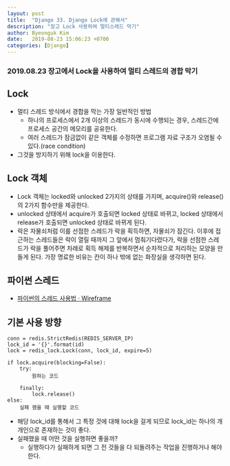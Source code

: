 ```yaml
---
layout: post
title:  "Django 33. Django Lock에 관해서"
description: "장고 Lock 사용하여 멀티스레드 막기"
author: Byeonguk Kim
date:   2019-08-23 15:06:23 +0700
categories: [Django]
---
```


### 2019.08.23 장고에서 Lock을 사용하여 멀티 스레드의 경합 막기

## Lock

* 멀티 스레드 방식에서 경합을 막는 가장 일반적인 방법
    * 하나의 프로세스에서 2개 이상의 스레드가 동시에 수행되는 경우, 스레드간에 프로세스 공간의 메모리를 공유한다.
    * 여러 스레드가 잠금없이 같은 객체를 수정하면 프로그램 자료 구조가 오염될 수 있다.(race condition)
* 그것을 방지하기 위해 lock을 이용한다.

## Lock 객체

* Lock 객체는 locked와 unlocked 2가지의 상태를 가지며, acquire()와 release()의 2가지 함수만을 제공한다.
* unlocked 상태에서 acquire가 호출되면 locked 상태로 바뀌고, locked 상태에서 release가 호출되면 unlocked 상태로 바뀌게 된다.
* 락은 자물쇠처럼 이를 선점한 스레드가 락을 획득하면, 자물쇠가 잠긴다. 이후에 접근하는 스레드들은 락이 열릴 때까지 그 앞에서 멈춰기다렸다가, 락을 선점한 스레드가 락을 풀어주면 차례로 획득 해제를 반복하면서 순차적으로 처리하는 모양을 만들게 된다. 가장 명료한 비유는 칸이 하나 밖에 없는 화장실을 생각하면 된다.

## 파이썬 스레드

* [파이썬의 스레드 사용법 · Wireframe](https://soooprmx.com/archives/8834)

## 기본 사용 방향

```
conn = redis.StrictRedis(REDIS_SERVER_IP)
lock_id = '{}'.format(id)
lock = redis_lock.Lock(conn, lock_id, expire=5)

if lock.acquire(blocking=False):
    try:    
        원하는 코드

    finally:
        lock.release()
else:
    실패 했을 때 실행할 코드
```


* 해당 lock_id를 통해서 그 특정 것에 대해 lock을 걸게 되므로 lock_id는 하나의 개개인으로 존재하는 것이 좋다.
* 실패했을 때 어떤 것을 실행하면 좋을까?
    * 실행하다가 실패하게 되면 그 전 것들을 다 되돌려주는 작업을 진행하거나 해야한다.
